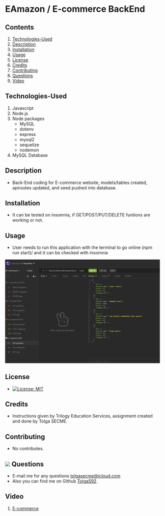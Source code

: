 # EAmazon / E-commerce BackEnd

## Contents

1. [Technologies-Used](#Technologies-Used)
2. [Description](#Description)
3. [Installation](#Installation)
4. [Usage](#Usage)
5. [License](#License)
6. [Credits](#Credits)
7. [Contributing](#Contributing)
8. [Questions](#Questions)
9. [Video](#Video)

## Technologies-Used

1. Javascript
2. Node.js
3. Node packages
   - MySQL
   - dotenv
   - express
   - mysql2
   - sequelize
   - nodemon
4. MySQL Database

## Description

- Back-End coding for E-commerce website, models/tables created, apiroutes updated, and seed pushed into database.

## Installation

- It can be tested on insomnia, if GET/POST/PUT/DELETE funtions are working or not.

## Usage

- User needs to run this application with the terminal to go online (npm run start)/ and it can be checked with insomnia

![Insomnia](./Assets/images/insomnia.jpg)

## License

- [![License: MIT](https://img.shields.io/badge/License-MIT-yellow.svg)](https://opensource.org/licenses/MIT)

## Credits

- Instructions given by Trilogy Education Services, assignment created and done by Tolga SECME.

## Contributing

- No contributes.

## <img src="https://icons.iconarchive.com/icons/social-media-icons/social-buntings/48/Aim-icon.png"> Questions

- E-mail me for any questions [tolgasecme@icloud.com](mailto:tolgasecme@icloud.com)
- Also you can find me on Github [TolgaS92](https://github.com/TolgaS92).

## Video

1. [E-commerce](https://drive.google.com/file/d/1oQXIUVvAkH6QXDh8agRdfHWdjGbupBhf/view?usp=sharing)
